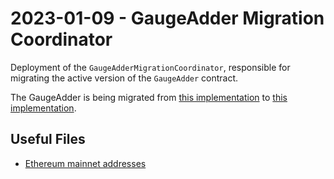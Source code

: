 # 2023-01-09 - GaugeAdder Migration Coordinator

Deployment of the `GaugeAdderMigrationCoordinator`, responsible for migrating the active version of the `GaugeAdder` contract.

The GaugeAdder is being migrated from [this implementation](../../20220628-gauge-adder-v2/) to [this implementation](../../20230109-gauge-adder-v3/).

## Useful Files

- [Ethereum mainnet addresses](./output/mainnet.json)
